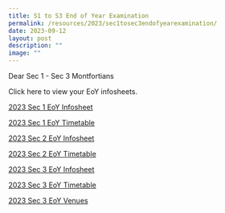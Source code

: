 ```yaml
---
title: S1 to S3 End of Year Examination
permalink: /resources/2023/sec1tosec3endofyearexamination/
date: 2023-09-12
layout: post
description: ""
image: ""
---
```

Dear Sec 1 - Sec 3 Montfortians

Click here to view your EoY infosheets. 

[2023 Sec 1 EoY Infosheet](/files/2023%20sec%201%20eoy%20infosheet.pdf)

[2023 Sec 1 EoY Timetable](/files/2023%20sec%201%20eoy%20exam%20timetable%20updated%2012sep.pdf)

[2023 Sec 2 EoY Infosheet](/files/2023%20sec%202%20eoy%20infosheet.pdf)

[2023 Sec 2 EoY Timetable](/files/2023%20sec%202%20eoy%20exam%20timetable.pdf)

[2023 Sec 3 EoY Infosheet](/files/2023%20sec%203%20eoy%20infosheet.pdf)

[2023 Sec 3 EoY Timetable](/files/2023%20sec%203%20eoy%20exam%20timetable.pdf)

[2023 Sec 3 EoY Venues](/files/2023%20sec%203%20eoy%20exam%20venues.pdf)